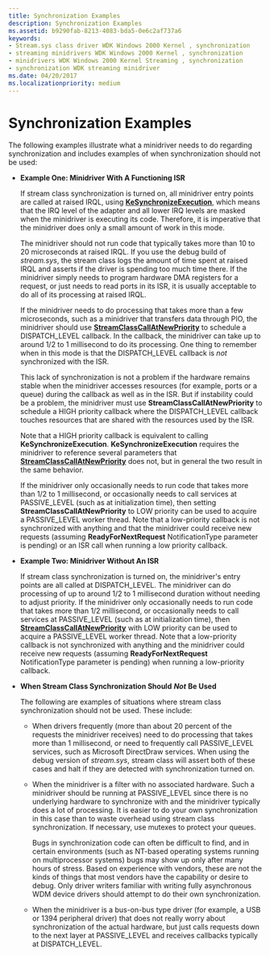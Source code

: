 ```yaml
---
title: Synchronization Examples
description: Synchronization Examples
ms.assetid: b9290fab-8213-4083-bda5-0e6c2af737a6
keywords:
- Stream.sys class driver WDK Windows 2000 Kernel , synchronization
- streaming minidrivers WDK Windows 2000 Kernel , synchronization
- minidrivers WDK Windows 2000 Kernel Streaming , synchronization
- synchronization WDK streaming minidriver
ms.date: 04/20/2017
ms.localizationpriority: medium
---
```


# Synchronization Examples





The following examples illustrate what a minidriver needs to do regarding synchronization and includes examples of when synchronization should not be used:

-   **Example One: Minidriver With A Functioning ISR**

    If stream class synchronization is turned on, all minidriver entry points are called at raised IRQL, using [**KeSynchronizeExecution**](https://docs.microsoft.com/windows-hardware/drivers/ddi/wdm/nf-wdm-kesynchronizeexecution), which means that the IRQ level of the adapter and all lower IRQ levels are masked when the minidriver is executing its code. Therefore, it is imperative that the minidriver does only a small amount of work in this mode.

    The minidriver should not run code that typically takes more than 10 to 20 microseconds at raised IRQL. If you use the debug build of *stream.sys*, the stream class logs the amount of time spent at raised IRQL and asserts if the driver is spending too much time there. If the minidriver simply needs to program hardware DMA registers for a request, or just needs to read ports in its ISR, it is usually acceptable to do all of its processing at raised IRQL.

    If the minidriver needs to do processing that takes more than a few microseconds, such as a minidriver that transfers data through PIO, the minidriver should use [**StreamClassCallAtNewPriority**](https://docs.microsoft.com/windows-hardware/drivers/ddi/strmini/nf-strmini-streamclasscallatnewpriority) to schedule a DISPATCH\_LEVEL callback. In the callback, the minidriver can take up to around 1/2 to 1 millisecond to do its processing. One thing to remember when in this mode is that the DISPATCH\_LEVEL callback is *not* synchronized with the ISR.

    This lack of synchronization is not a problem if the hardware remains stable when the minidriver accesses resources (for example, ports or a queue) during the callback as well as in the ISR. But if instability could be a problem, the minidriver must use **StreamClassCallAtNewPriority** to schedule a HIGH priority callback where the DISPATCH\_LEVEL callback touches resources that are shared with the resources used by the ISR.

    Note that a HIGH priority callback is equivalent to calling **KeSynchronizeExecution**. **KeSynchronizeExecution** requires the minidriver to reference several parameters that [**StreamClassCallAtNewPriority**](https://docs.microsoft.com/windows-hardware/drivers/ddi/strmini/nf-strmini-streamclasscallatnewpriority) does not, but in general the two result in the same behavior.

    If the minidriver only occasionally needs to run code that takes more than 1/2 to 1 millisecond, or occasionally needs to call services at PASSIVE\_LEVEL (such as at initialization time), then setting **StreamClassCallAtNewPriority** to LOW priority can be used to acquire a PASSIVE\_LEVEL worker thread. Note that a low-priority callback is not synchronized with anything and that the minidriver could receive new requests (assuming **ReadyForNextRequest** NotificationType parameter is pending) or an ISR call when running a low priority callback.

-   **Example Two: Minidriver Without An ISR**

    If stream class synchronization is turned on, the minidriver's entry points are all called at DISPATCH\_LEVEL. The minidriver can do processing of up to around 1/2 to 1 millisecond duration without needing to adjust priority. If the minidriver only occasionally needs to run code that takes more than 1/2 millisecond, or occasionally needs to call services at PASSIVE\_LEVEL (such as at initialization time), then [**StreamClassCallAtNewPriority**](https://docs.microsoft.com/windows-hardware/drivers/ddi/strmini/nf-strmini-streamclasscallatnewpriority) with LOW priority can be used to acquire a PASSIVE\_LEVEL worker thread. Note that a low-priority callback is not synchronized with anything and the minidriver could receive new requests (assuming **ReadyForNextRequest** NotificationType parameter is pending) when running a low-priority callback.

-   **When Stream Class Synchronization Should** **_Not_** **Be Used**

    The following are examples of situations where stream class synchronization should not be used. These include:

    -   When drivers frequently (more than about 20 percent of the requests the minidriver receives) need to do processing that takes more than 1 millisecond, or need to frequently call PASSIVE\_LEVEL services, such as Microsoft DirectDraw services. When using the debug version of *stream.sys*, stream class will assert both of these cases and halt if they are detected with synchronization turned on.
    -   When the minidriver is a filter with no associated hardware. Such a minidriver should be running at PASSIVE\_LEVEL since there is no underlying hardware to synchronize with and the minidriver typically does a lot of processing. It is easier to do your own synchronization in this case than to waste overhead using stream class synchronization. If necessary, use mutexes to protect your queues.

        Bugs in synchronization code can often be difficult to find, and in certain environments (such as NT-based operating systems running on multiprocessor systems) bugs may show up only after many hours of stress. Based on experience with vendors, these are not the kinds of things that most vendors have the capability or desire to debug. Only driver writers familiar with writing fully asynchronous WDM device drivers should attempt to do their own synchronization.

    -   When the minidriver is a bus-on-bus type driver (for example, a USB or 1394 peripheral driver) that does not really worry about synchronization of the actual hardware, but just calls requests down to the next layer at PASSIVE\_LEVEL and receives callbacks typically at DISPATCH\_LEVEL.

 

 




